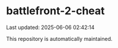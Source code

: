 # battlefront-2-cheat

Last updated: 2025-06-06 02:42:14

This repository is automatically maintained.
